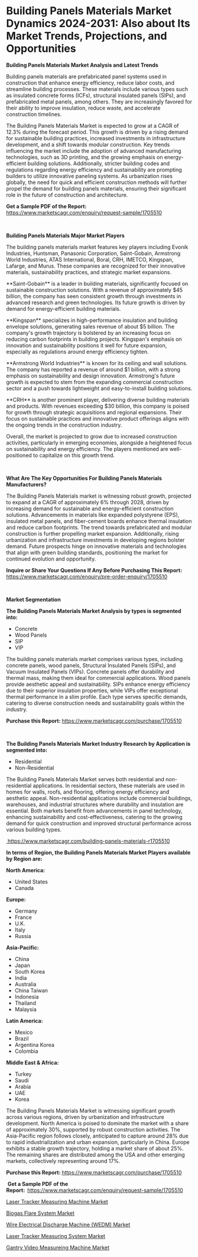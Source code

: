 <p><h1>Building Panels Materials Market Dynamics 2024-2031: Also about Its Market Trends, Projections, and Opportunities</h1></p><p><strong>Building Panels Materials Market Analysis and Latest Trends</strong></p>
<p><p>Building panels materials are prefabricated panel systems used in construction that enhance energy efficiency, reduce labor costs, and streamline building processes. These materials include various types such as insulated concrete forms (ICFs), structural insulated panels (SIPs), and prefabricated metal panels, among others. They are increasingly favored for their ability to improve insulation, reduce waste, and accelerate construction timelines.</p><p>The Building Panels Materials Market is expected to grow at a CAGR of 12.3% during the forecast period. This growth is driven by a rising demand for sustainable building practices, increased investments in infrastructure development, and a shift towards modular construction. Key trends influencing the market include the adoption of advanced manufacturing technologies, such as 3D printing, and the growing emphasis on energy-efficient building solutions. Additionally, stricter building codes and regulations regarding energy efficiency and sustainability are prompting builders to utilize innovative paneling systems. As urbanization rises globally, the need for quick and efficient construction methods will further propel the demand for building panels materials, ensuring their significant role in the future of construction and architecture.</p></p>
<p><strong>Get a Sample PDF of the Report:&nbsp;</strong> <a href="https://www.marketscagr.com/enquiry/request-sample/1705510?utm_campaign=1573&utm_medium=2&utm_source=Github&utm_content=ia&utm_term=21102024&utm_id=building-panels-materials">https://www.marketscagr.com/enquiry/request-sample/1705510</a></p>
<p>&nbsp;</p>
<p><strong>Building Panels Materials Major Market Players</strong></p>
<p><p>The building panels materials market features key players including Evonik Industries, Huntsman, Panasonic Corporation, Saint-Gobain, Armstrong World Industries, ATAS International, Boral, CRH, IMETCO, Kingspan, Lafarge, and Murus. These companies are recognized for their innovative materials, sustainability practices, and strategic market expansions.</p><p>**Saint-Gobain** is a leader in building materials, significantly focused on sustainable construction solutions. With a revenue of approximately $45 billion, the company has seen consistent growth through investments in advanced research and green technologies. Its future growth is driven by demand for energy-efficient building materials.</p><p>**Kingspan** specializes in high-performance insulation and building envelope solutions, generating sales revenue of about $5 billion. The company's growth trajectory is bolstered by an increasing focus on reducing carbon footprints in building projects. Kingspan's emphasis on innovation and sustainability positions it well for future expansion, especially as regulations around energy efficiency tighten.</p><p>**Armstrong World Industries** is known for its ceiling and wall solutions. The company has reported a revenue of around $1 billion, with a strong emphasis on sustainability and design innovation. Armstrong's future growth is expected to stem from the expanding commercial construction sector and a push towards lightweight and easy-to-install building solutions.</p><p>**CRH** is another prominent player, delivering diverse building materials and products. With revenues exceeding $30 billion, this company is poised for growth through strategic acquisitions and regional expansions. Their focus on sustainable practices and innovative product offerings aligns with the ongoing trends in the construction industry.</p><p>Overall, the market is projected to grow due to increased construction activities, particularly in emerging economies, alongside a heightened focus on sustainability and energy efficiency. The players mentioned are well-positioned to capitalize on this growth trend.</p></p>
<p>&nbsp;</p>
<p><strong>What Are The Key Opportunities For Building Panels Materials Manufacturers?</strong></p>
<p><p>The Building Panels Materials market is witnessing robust growth, projected to expand at a CAGR of approximately 6% through 2028, driven by increasing demand for sustainable and energy-efficient construction solutions. Advancements in materials like expanded polystyrene (EPS), insulated metal panels, and fiber-cement boards enhance thermal insulation and reduce carbon footprints. The trend towards prefabricated and modular construction is further propelling market expansion. Additionally, rising urbanization and infrastructure investments in developing regions bolster demand. Future prospects hinge on innovative materials and technologies that align with green building standards, positioning the market for continued evolution and opportunity.</p></p>
<p><strong>Inquire or Share Your Questions If Any Before Purchasing This Report:</strong> <a href="https://www.marketscagr.com/enquiry/pre-order-enquiry/1705510?utm_campaign=1573&utm_medium=2&utm_source=Github&utm_content=ia&utm_term=21102024&utm_id=building-panels-materials">https://www.marketscagr.com/enquiry/pre-order-enquiry/1705510</a></p>
<p>&nbsp;</p>
<p><strong>Market Segmentation</strong></p>
<p><strong>The Building Panels Materials Market Analysis by types is segmented into:</strong></p>
<p><ul><li>Concrete</li><li>Wood Panels</li><li>SIP</li><li>VIP</li></ul></p>
<p><p>The building panels materials market comprises various types, including concrete panels, wood panels, Structural Insulated Panels (SIPs), and Vacuum Insulated Panels (VIPs). Concrete panels offer durability and thermal mass, making them ideal for commercial applications. Wood panels provide aesthetic appeal and sustainability. SIPs enhance energy efficiency due to their superior insulation properties, while VIPs offer exceptional thermal performance in a slim profile. Each type serves specific demands, catering to diverse construction needs and sustainability goals within the industry.</p></p>
<p><strong>Purchase this Report:&nbsp;</strong><a href="https://www.marketscagr.com/purchase/1705510?utm_campaign=1573&utm_medium=2&utm_source=Github&utm_content=ia&utm_term=21102024&utm_id=building-panels-materials">https://www.marketscagr.com/purchase/1705510</a></p>
<p>&nbsp;</p>
<p><strong>The Building Panels Materials Market Industry Research by Application is segmented into:</strong></p>
<p><ul><li>Residential</li><li>Non-Residential</li></ul></p>
<p><p>The Building Panels Materials Market serves both residential and non-residential applications. In residential sectors, these materials are used in homes for walls, roofs, and flooring, offering energy efficiency and aesthetic appeal. Non-residential applications include commercial buildings, warehouses, and industrial structures where durability and insulation are essential. Both markets benefit from advancements in panel technology, enhancing sustainability and cost-effectiveness, catering to the growing demand for quick construction and improved structural performance across various building types.</p></p>
<p><a href="https://www.marketscagr.com/building-panels-materials-r1705510?utm_campaign=1573&utm_medium=2&utm_source=Github&utm_content=ia&utm_term=21102024&utm_id=building-panels-materials">&nbsp;https://www.marketscagr.com/building-panels-materials-r1705510</a></p>
<p><strong>In terms of Region, the Building Panels Materials Market Players available by Region are:</strong></p>
<p>
    <p> <strong> North America: </strong>
        <ul>
            <li>United States</li>
            <li>Canada</li>
        </ul>
        </p> 
    <p> <strong> Europe: </strong>
        <ul>
            <li>Germany</li>
            <li>France</li>
            <li>U.K.</li>
            <li>Italy</li>
            <li>Russia</li>
        </ul>
        </p> 
    <p> <strong> Asia-Pacific: </strong>
        <ul>
            <li>China</li>
            <li>Japan</li>
            <li>South Korea</li>
            <li>India</li>
            <li>Australia</li>
            <li>China Taiwan</li>
            <li>Indonesia</li>
            <li>Thailand</li>
            <li>Malaysia</li>
        </ul>
        </p> 
    <p> <strong> Latin America: </strong>
        <ul>
            <li>Mexico</li>
            <li>Brazil</li>
            <li>Argentina Korea</li>
            <li>Colombia</li>
        </ul>
        </p> 
    <p> <strong> Middle East & Africa: </strong>
        <ul>
            <li>Turkey</li>
            <li>Saudi</li>
            <li>Arabia</li>
            <li>UAE</li>
            <li>Korea</li>
        </ul>
    </p>
    </p>
<p><p>The Building Panels Materials Market is witnessing significant growth across various regions, driven by urbanization and infrastructure development. North America is poised to dominate the market with a share of approximately 30%, supported by robust construction activities. The Asia-Pacific region follows closely, anticipated to capture around 28% due to rapid industrialization and urban expansion, particularly in China. Europe exhibits a stable growth trajectory, holding a market share of about 25%. The remaining shares are distributed among the USA and other emerging markets, collectively representing around 17%.</p></p>
<p><strong>Purchase this Report: </strong><a href="https://www.marketscagr.com/purchase/1705510?utm_campaign=1573&utm_medium=2&utm_source=Github&utm_content=ia&utm_term=21102024&utm_id=building-panels-materials">https://www.marketscagr.com/purchase/1705510</a></p>
<p>&nbsp;<strong>Get a Sample PDF of the Report:&nbsp;&nbsp;</strong><a href="https://www.marketscagr.com/enquiry/request-sample/1705510?utm_campaign=1573&utm_medium=2&utm_source=Github&utm_content=ia&utm_term=21102024&utm_id=building-panels-materials">https://www.marketscagr.com/enquiry/request-sample/1705510</a></p>
<p><strong></strong></p>
<p><p><a href="https://www.linkedin.com/pulse/key-drivers-laser-tracker-measuring-machine-market-trends-cip2f?utm_campaign=1573&utm_medium=2&utm_source=Github&utm_content=ia&utm_term=21102024&utm_id=building-panels-materials">Laser Tracker Measuring Machine Market</a></p><p><a href="https://issuu.com/reportprime-2/docs/biogas-flare-system-market-size-203_99261642f19de0?utm_campaign=1573&utm_medium=2&utm_source=Github&utm_content=ia&utm_term=21102024&utm_id=building-panels-materials">Biogas Flare System Market</a></p><p><a href="https://www.linkedin.com/pulse/comprehensive-wire-electrical-discharge-machine-wedm-market-jptsf?utm_campaign=1573&utm_medium=2&utm_source=Github&utm_content=ia&utm_term=21102024&utm_id=building-panels-materials">Wire Electrical Discharge Machine (WEDM) Market</a></p><p><a href="https://www.linkedin.com/pulse/disruption-innovation-laser-tracker-measuring-system-industry-m2rif?utm_campaign=1573&utm_medium=2&utm_source=Github&utm_content=ia&utm_term=21102024&utm_id=building-panels-materials">Laser Tracker Measuring System Market</a></p><p><a href="https://www.linkedin.com/pulse/gantry-video-measureing-machine-market-segmentation-in-depth-lxfcf?utm_campaign=1573&utm_medium=2&utm_source=Github&utm_content=ia&utm_term=21102024&utm_id=building-panels-materials">Gantry Video Measureing Machine Market</a></p></p>